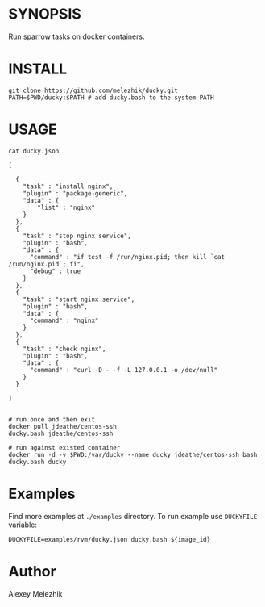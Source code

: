 # SYNOPSIS

Run [sparrow](https://github.com/melezhik/sparrow) tasks on docker containers.

# INSTALL

    git clone https://github.com/melezhik/ducky.git
    PATH=$PWD/ducky:$PATH # add ducky.bash to the system PATH

# USAGE


    cat ducky.json

    [
    
      {
        "task" : "install nginx",
        "plugin" : "package-generic",
        "data" : {
            "list" : "nginx"
        }
      },
      {
        "task" : "stop nginx service",
        "plugin" : "bash",
        "data" : {
          "command" : "if test -f /run/nginx.pid; then kill `cat /run/nginx.pid`; fi",
          "debug" : true
        }
      },
      {
        "task" : "start nginx service",
        "plugin" : "bash",
        "data" : {
          "command" : "nginx"
        }
      },
      {
        "task" : "check nginx",
        "plugin" : "bash",
        "data" : {
          "command" : "curl -D - -f -L 127.0.0.1 -o /dev/null"
        }
      }
    
    ]
            

    # run once and then exit
    docker pull jdeathe/centos-ssh
    ducky.bash jdeathe/centos-ssh

    # run against existed container
    docker run -d -v $PWD:/var/ducky --name ducky jdeathe/centos-ssh bash
    ducky.bash ducky

# Examples

Find more examples at `./examples` directory. To run example use `DUCKYFILE` variable:

    DUCKYFILE=examples/rvm/ducky.json ducky.bash ${image_id}


# Author 

Alexey Melezhik

    
